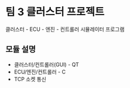 # 팀 3 클러스터 프로젝트

클러스터 - ECU - 엔진 - 컨트롤러 시뮬레이터 프로그램

## 모듈 설명

* 클러스터/컨트롤러(GUI) - QT
* ECU/엔진/컨트롤러 - C
* TCP 소켓 통신
